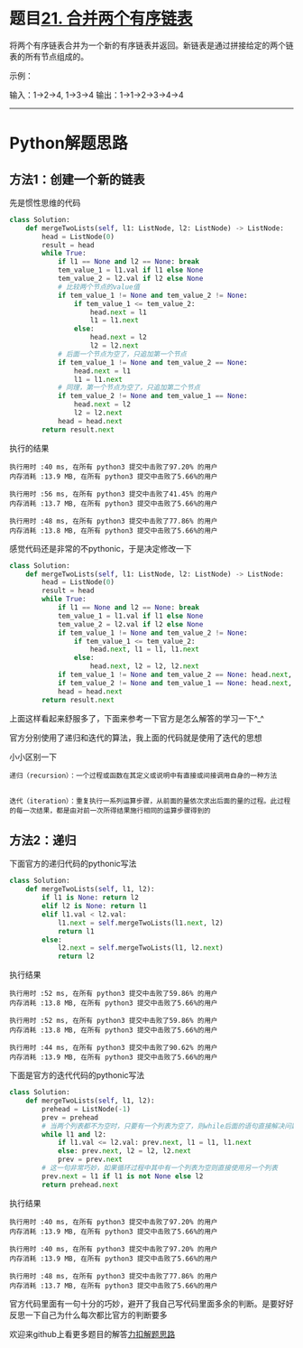 # 题目[21. 合并两个有序链表](https://leetcode-cn.com/problems/merge-two-sorted-lists/)

将两个有序链表合并为一个新的有序链表并返回。新链表是通过拼接给定的两个链表的所有节点组成的。 

示例：

输入：1->2->4, 1->3->4
输出：1->1->2->3->4->4

*****

# Python解题思路

## 方法1：创建一个新的链表

先是惯性思维的代码

```python
class Solution:
    def mergeTwoLists(self, l1: ListNode, l2: ListNode) -> ListNode:
        head = ListNode(0)
        result = head
        while True:
            if l1 == None and l2 == None: break
            tem_value_1 = l1.val if l1 else None
            tem_value_2 = l2.val if l2 else None
            # 比较两个节点的value值
            if tem_value_1 != None and tem_value_2 != None:
                if tem_value_1 <= tem_value_2:
                    head.next = l1
                    l1 = l1.next
                else:
                    head.next = l2
                    l2 = l2.next
            # 后面一个节点为空了，只追加第一个节点
            if tem_value_1 != None and tem_value_2 == None:
                head.next = l1
                l1 = l1.next
            # 同理，第一个节点为空了，只追加第二个节点
            if tem_value_2 != None and tem_value_1 == None:
                head.next = l2
                l2 = l2.next
            head = head.next
        return result.next
```

执行的结果

```
执行用时 :40 ms, 在所有 python3 提交中击败了97.20% 的用户
内存消耗 :13.9 MB, 在所有 python3 提交中击败了5.66%的用户

执行用时 :56 ms, 在所有 python3 提交中击败了41.45% 的用户
内存消耗 :13.7 MB, 在所有 python3 提交中击败了5.66%的用户

执行用时 :48 ms, 在所有 python3 提交中击败了77.86% 的用户
内存消耗 :13.8 MB, 在所有 python3 提交中击败了5.66%的用户
```

感觉代码还是非常的不pythonic，于是决定修改一下

```python
class Solution:
    def mergeTwoLists(self, l1: ListNode, l2: ListNode) -> ListNode:
        head = ListNode(0)
        result = head
        while True:
            if l1 == None and l2 == None: break
            tem_value_1 = l1.val if l1 else None
            tem_value_2 = l2.val if l2 else None
            if tem_value_1 != None and tem_value_2 != None:
                if tem_value_1 <= tem_value_2:
                    head.next, l1 = l1, l1.next
                else:
                    head.next, l2 = l2, l2.next
            if tem_value_1 != None and tem_value_2 == None: head.next, l1 = l1, l1.next
            if tem_value_2 != None and tem_value_1 == None: head.next, l2 = l2, l2.next
            head = head.next
        return result.next
```

上面这样看起来舒服多了，下面来参考一下官方是怎么解答的学习一下^_^

官方分别使用了递归和迭代的算法，我上面的代码就是使用了迭代的思想

小小区别一下

```
递归（recursion）：一个过程或函数在其定义或说明中有直接或间接调用自身的一种方法


迭代（iteration）：重复执行一系列运算步骤，从前面的量依次求出后面的量的过程。此过程的每一次结果，都是由对前一次所得结果施行相同的运算步骤得到的
```

## 方法2：递归

下面官方的递归代码的pythonic写法

```python
class Solution:
    def mergeTwoLists(self, l1, l2):
        if l1 is None: return l2
        elif l2 is None: return l1
        elif l1.val < l2.val:
            l1.next = self.mergeTwoLists(l1.next, l2)
            return l1
        else:
            l2.next = self.mergeTwoLists(l1, l2.next)
            return l2
```

执行结果

```
执行用时 :52 ms, 在所有 python3 提交中击败了59.86% 的用户
内存消耗 :13.8 MB, 在所有 python3 提交中击败了5.66%的用户

执行用时 :52 ms, 在所有 python3 提交中击败了59.86% 的用户
内存消耗 :13.8 MB, 在所有 python3 提交中击败了5.66%的用户

执行用时 :44 ms, 在所有 python3 提交中击败了90.62% 的用户
内存消耗 :13.9 MB, 在所有 python3 提交中击败了5.66%的用户
```

下面是官方的迭代代码的pythonic写法

```python
class Solution:
    def mergeTwoLists(self, l1, l2):
        prehead = ListNode(-1)
        prev = prehead
        # 当两个列表都不为空时，只要有一个列表为空了，则while后面的语句直接解决问题
        while l1 and l2:
            if l1.val <= l2.val: prev.next, l1 = l1, l1.next
            else: prev.next, l2 = l2, l2.next
            prev = prev.next
        # 这一句非常巧妙，如果循环过程中其中有一个列表为空则直接使用另一个列表
        prev.next = l1 if l1 is not None else l2
        return prehead.next            
```

执行结果

```
执行用时 :40 ms, 在所有 python3 提交中击败了97.20% 的用户
内存消耗 :13.9 MB, 在所有 python3 提交中击败了5.66%的用户

执行用时 :40 ms, 在所有 python3 提交中击败了97.20% 的用户
内存消耗 :13.9 MB, 在所有 python3 提交中击败了5.66%的用户

执行用时 :48 ms, 在所有 python3 提交中击败了77.86% 的用户
内存消耗 :13.7 MB, 在所有 python3 提交中击败了5.66%的用户
```

官方代码里面有一句十分的巧妙，避开了我自己写代码里面多余的判断。是要好好反思一下自己为什么每次都比官方的判断要多

欢迎来github上看更多题目的解答[力扣解题思路](https://github.com/WRAllen/LeetCode)